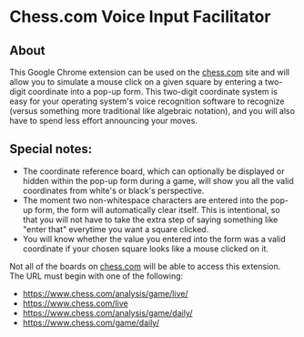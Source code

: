 # Chess.com Voice Input Facilitator

## About

This Google Chrome extension can be used on the [chess.com](https://www.chess.com/) site and will allow you to simulate a mouse click on a given square by entering a two-digit coordinate into a pop-up form. This two-digit coordinate system is easy for your operating system's voice recognition software to recognize (versus something more traditional like algebraic notation), and you will also have to spend less effort announcing your moves.


## Special notes:

- The coordinate reference board, which can optionally be displayed or hidden within the pop-up form during a game, will show you all the valid coordinates from
  white's or black's perspective.
- The moment two non-whitespace characters are entered into the pop-up form, the form will automatically clear itself. This is intentional, so that you will 
  not have to take the extra step of saying something like "enter that" everytime you want a square clicked.
- You will know whether the value you entered into the form was a valid coordinate if your chosen square looks like a mouse clicked on it. 


Not all of the boards on [chess.com](https://www.chess.com/) will be able to access this extension. The URL must begin with one of the following: 

- https://www.chess.com/analysis/game/live/
- https://www.chess.com/live
- https://www.chess.com/analysis/game/daily/
- https://www.chess.com/game/daily/








 

